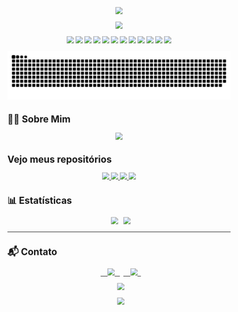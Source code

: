 <p align="center">
  <img src="https://readme-typing-svg.herokuapp.com?font=Fira+Code&weight=500&duration=5000&pause=120&color=58A6FF&center=true&vCenter=true&width=1000&lines=Bem-vindo+ao+meu+perfil!" />
</p>

<p align="center">
  <img src="https://media.giphy.com/media/qgQUggAC3Pfv687qPC/giphy.gif" width="400" />
</p>
<p align="center">
  <img src="https://img.shields.io/badge/Backend%20Developer-💻-success?style=flat-square" />
  <img src="https://img.shields.io/badge/Java-21-blue?style=flat-square&logo=openjdk&logoColor=white" />
  <img src="https://img.shields.io/badge/Spring_Boot-3.5.4-6DB33F?style=flat-square&logo=springboot&logoColor=white" />
  <img src="https://img.shields.io/badge/Spring_Security-JWT/oAuth2-3FA043?style=flat-square&logo=springsecurity&logoColor=white" />
  <img src="https://img.shields.io/badge/Docker-containerized-2496ED?style=flat-square&logo=docker&logoColor=white" />
  <img src="https://img.shields.io/badge/Microsserviços-Learning-B0C4DE?style=flat-square" />
  <img src="https://img.shields.io/badge/RabbitMQ-Learning-FF6600?style=flat-square&logo=rabbitmq&logoColor=white" />
  <img src="https://img.shields.io/badge/TDD-Beginner-992222?style=flat-square&logo=tdd&logoColor=white" />
  <img src="https://img.shields.io/badge/PostgreSQL-DB-336791?style=flat-square&logo=postgresql&logoColor=white" />
  <img src="https://img.shields.io/badge/NoSQL-Beginner-47A248?style=flat-square" />
  <img src="https://img.shields.io/badge/GitHub_Actions-CI/CD-2088FF?style=flat-square&logo=githubactions&logoColor=white" />
  <img src="https://img.shields.io/badge/AWS%20Cloud-beginner-orange?style=flat-square&logo=amazonaws&logoColor=white" />
</p>

<p align="center">
  <a href="https://github.com/gustavokowallski">
    <img src="https://github.com/Platane/snk/raw/output/github-contribution-grid-snake.svg" />
  </a>
</p>

## 🧑‍💻 Sobre Mim

<p align="center">
  <img src="https://readme-typing-svg.herokuapp.com?font=Fira+Code&size=18&duration=4000&pause=2000&color=58A6FF&multiline=true&width=950&height=120&lines=🚀+Sou+Desenvolvedor+Backend+com+1+ano+de+prática.;☕+Focado+em+construir+APIs+REST+robustas+e+seguras+com+Java+21+e+Spring+Boot.;⚡+Focado+em+me+especializar+como+Dev+Back-end;🎯+Busco+minha+primeira+oportunidade+em+times+que+valorizam+aprendizado+contínuo.;🌐+Objetivo:+evoluir+para+Pleno+e+aprofundar+em+Microsserviços+e+Cloud.">
</p>




<!-- Status -->





##  Vejo meus repositórios

<p align="center">
  <a href="https://github.com/gustavokowallski/SharedRecipes">
    <img src="https://github-readme-stats.vercel.app/api/pin/?username=gustavokowallski&repo=SharedRecipes&theme=tokyonight" />
  </a>
  <a href="https://github.com/gustavokowallski/CreditCheckAPI">
    <img src="https://github-readme-stats.vercel.app/api/pin/?username=gustavokowallski&repo=CreditCheckAPI&theme=tokyonight" />
  </a>
  <a href="https://github.com/gustavokowallski/ToDo-List-">
    <img src="https://github-readme-stats.vercel.app/api/pin/?username=gustavokowallski&repo=ToDo-List-&theme=tokyonight" />
  </a>
  <a href="https://github.com/gustavokowallski/DsCommerce">
    <img src="https://github-readme-stats.vercel.app/api/pin/?username=gustavokowallski&repo=DsCommerce&theme=tokyonight" />
  </a>
</p>


## 📊 Estatísticas

<p align="center">
  <img src="https://streak-stats.demolab.com?user=gustavokowallski&theme=tokyonight" />
  <img src="https://github-profile-trophy.vercel.app/?username=gustavokowallski&theme=tokyonight&no-frame=true&row=2&column=4" />
</p>

---

## 📬 Contato

<p align="center">
  <a href="https://www.linkedin.com/in/gustavokowalski">
    <img src="https://img.shields.io/badge/LinkedIn-Gustavo%20Kowalski-0A66C2?style=for-the-badge&logo=linkedin&logoColor=white"/>
  </a>
  


<a href="mailto:kkowalskigustavo@gmail.com">
    <img src="https://img.shields.io/badge/Gmail-kkowalskigustavo@gmail.com-EA4335?style=for-the-badge&logo=gmail&logoColor=white"/>
  </a>
</p>

<p align="center">
  <img src="https://media.giphy.com/media/v1.Y2lkPTc5MGI3NjExb2RwcjZ1eTI5eDJ2bGJkOG9lNXlxNjY4eXAzNnphdTR2bWFoMzR1NiZlcD12MV9naWZzX3NlYXJjaCZjdD1n/v1c2e1Wz8YwA5cc6mb/giphy.gif" width="200px"/>
</p>

<p align="center">
  <img src="https://readme-typing-svg.herokuapp.com?font=Fira+Code&duration=3000&pause=1000&color=58A6FF&center=true&vCenter=true&width=700&lines=Obrigado+por+visitar+meu+GitHub!;Fique+à+vontade+para+conectar+ou+mandar+mensagem." />
</p>
